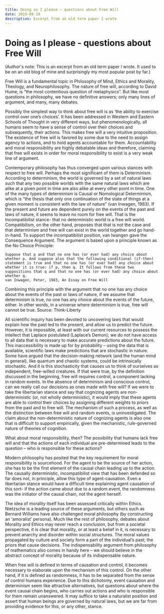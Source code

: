```yaml
---
title: Doing as I please – questions about Free Will
date: 2019-08-19
description: Excerpt from an old term paper I wrote
---
```


# Doing as I please - questions about Free Will

(Author's note: This is an excerpt from an old term paper I wrote. It used to be on an old blog of mine and surprisingly my most popular post by far.)

Free Will is a fundamental topic in Philosophy of Mind, Ethics and Morality, Theology, and Neurophilosophy. The nature of free will, according to David Hume, is “the most contentious question of metaphysics”. But like most questions in philosophy, we have no definitive answers; only many lines of argument, and many, many debates.

Possibly the simplest way to think about free will is as ‘the ability to exercise control over one’s choices’. It has been addressed in Western and Eastern Schools of Thought in very different ways, but phenomenologically, all humans seem to have a sense of control over their choices and subsequently, their actions. This makes free will a very intuitive proposition. The existence of free will is favored by some due to the need to assign agency to actions, and to hold agents accountable for them. Accountability and moral responsibility are highly debatable ideas and therefore, claiming that free will exists in order for moral responsibility to exist is a very weak line of argument.

Contemporary philosophy has thus converged upon various stances with respect to free will. Perhaps the most significant of them is Determinism. According to determinism, the world is governed by a set of natural laws such that any two possible worlds with the same natural laws which are alike at a given point in time are also alike at every other point in time. One of the many types of determinism is Causal or Nomological Determinism, which is “the thesis that only one continuation of the state of things at a given moment is consistent with the law of nature” (van Inwagen, 1983). If the present and future are dependent purely on the events of the past and laws of nature, it seems to leave no room for free will. That is the Incompatibilist stance- that no deterministic world is a free will world. Compatibilism, on the other hand, proposes that that is not the case and that determinism and free will can exist in the world together and go hand-in-hand.
To support the incompatibilist position, van Iwangen gave the Consequence Argument. The argument is based upon a principle known as the No Choice Principle:

    Suppose that p and that no one has (or ever had) any choice about whether p. And suppose also that the following conditional (if-then) statement is true and that no one has (or ever had) any choice about whether it is true: if p, then q. It follows from these two suppositions that q and that no one has (or ever had) any choice about whether q.
    van Inwagen, Peter, 1983, An Essay on Free Will

Combining this principle with the argument that no one has any choice about the events of the past or laws of nature, if we assume that determinism is true, no one has any choice about the events of the future, either. In other words, in a universe where determinism is true, free will cannot be true.
Source: Think-Liberty

All scientific inquiry has been devoted to uncovering laws that would explain how the past led to the present, and allow us to predict the future. However, it is impossible, at least with our current resources to possess the intellect that Laplace postulated (Laplace’s Demon); we do not have access to all data that is necessary to make accurate predictions about the future. This inaccessibility is made up for by probability – using the data that is available, scientific laws make predictions that are stochastic in nature.
Some have argued that the decision-making network (and the human mind in general), like quantum and chaotic systems, could be intrinsically stochastic. And it is this stochasticity that causes us to think of ourselves as independent, free-willed creatures. If that were true, by the definition discussed in the beginning, free will requires control, a component lacking in random events. In the absence of determinism and conscious control, can we really call our decisions as ones made with free will?
If we were to take the libertarian stance and say that cognizing agents are non-deterministic (or, not wholly deterministic), it would imply that these agents are able to control their choices by assigning different weights to priors from the past and to free will. The mechanism of such a process, as well as the distinction between free will and random events, is uninvestigated. The claim about the non-deterministic nature of cognizing agents is also one that is difficult to support empirically, given the mechanistic, rule-governed nature of theories of cognition.

What about moral responsibility, then? The possibility that humans lack free will and that the actions of each individual are pre-determined leads to the question – who is responsible for these actions?

Modern philosophy has posited that the key requirement for moral responsibility is sourcehood. For the agent to be the source of her action, she has to be the first element of the causal chain leading up to the action. The causally deterministic, incompatibilist view that has been defended so far does not, in principle, allow this type of agent-causation. Even a libertarian stance would have a difficult time explaining agent causation of this sort- if the action came about due to a random event, the randomness was the initiator of the causal chain, not the agent herself.

The idea of morality itself has been assessed critically within Ethics. Nietzsche is a leading source of these arguments, but others such as Bernard Williams have also challenged moral philosophy (by constructing an ‘amoralist’ persona). Much like the rest of philosophy, debates about Morality and Ethics may never reach a conclusion, but from a societal perspective, it is clear that morality, or at least a belief in it, is necessary to prevent anarchy and disorder within social structures. The moral values propagated by culture and society form a part of the individual’s past; the priors that cause decisions. The indispensability argument from philosophy of mathematics also comes in handy here – we should believe in the abstract concept of morality because of its indispensable nature.

When free will is defined in terms of causation and control, it becomes necessary to elaborate upon the mechanism of this control. On the other hand, if it is defined as randomness, it has to be separated from the sense of control humans experience. Due to this dichotomy, event causation and determinism seem like attractive alternatives, but questions about where the event causal chain begins, who carries out actions and who is responsible for them remain unanswered. It may suffice to take a naturalist position and assert that human beings are governed by natural laws, but we are far from providing evidence for this, or any other, stance.